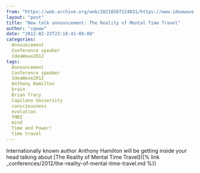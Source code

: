 ```yaml
---
from: "https://web.archive.org/web/20210507224031/https://www.ideawave.ca/new-talk-announcement-the-reality-of-mental-time-travel/"
layout: "post"
title: "New talk announcement: The Reality of Mental Time Travel"
author: "cqwww"
date: "2012-02-23T23:18:41-08:00"
categories:
  Announcement
  Conference speaker
  IdeaWave2012
tags: 
  Announcement
  Conference speaker
  IdeaWave2012
  Anthony Hamilton
  brain
  Brian Tracy
  Capilano University
  consciousness
  evolution
  fMRI
  mind
  Time and Power!
  time travel
---
```


Internationally known author Anthony Hamilton will be getting inside your head talking about [The Reality of Mental Time Travel]({% link _conferences/2012/the-reality-of-mental-time-travel.md %})
